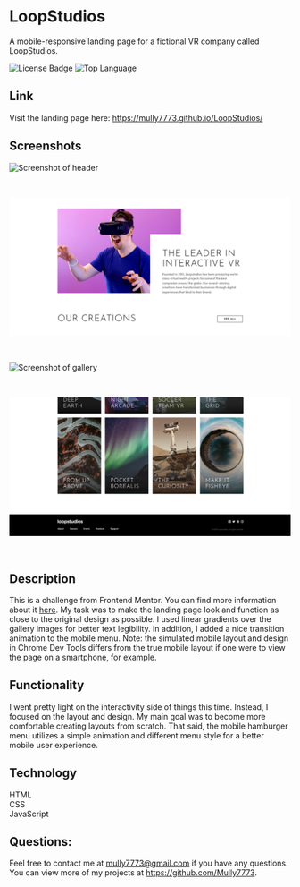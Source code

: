 # LoopStudios

A mobile-responsive landing page for a fictional VR company called LoopStudios.

![License Badge](https://img.shields.io/github/license/Mully7773/LoopStudios)
![Top Language](https://img.shields.io/github/languages/top/Mully7773/LoopStudios)

## Link

Visit the landing page here: https://mully7773.github.io/LoopStudios/

## Screenshots

![Screenshot of header](./images/screenshots/header.png)

<br>

![Screenshot of VR image and text](./images/screenshots/image-and-text.png)

<br>

![Screenshot of gallery](./images/screenshots/gallery.png)

<br>

![Screenshot of footer](./images/screenshots/footer.png)

<br>

## Description

This is a challenge from Frontend Mentor. You can find more information about it [here](https://www.frontendmentor.io/challenges/loopstudios-landing-page-N88J5Onjw).
My task was to make the landing page look and function as close to the original design as possible. I used linear gradients over the gallery images for better text legibility. In addition, I added a nice transition animation to the mobile menu. Note: the simulated mobile layout and design in Chrome Dev Tools differs from the true mobile layout if one were to view the page on a smartphone, for example.

## Functionality

I went pretty light on the interactivity side of things this time. Instead, I focused on the layout and design. My main goal was to become more comfortable creating layouts from scratch. That said, the mobile hamburger menu utilizes a simple animation and different menu style for a better mobile user experience.

## Technology

HTML
<br>
CSS
<br>
JavaScript

## Questions:

Feel free to contact me at mully7773@gmail.com if you have any questions. <br>
You can view more of my projects at https://github.com/Mully7773.

